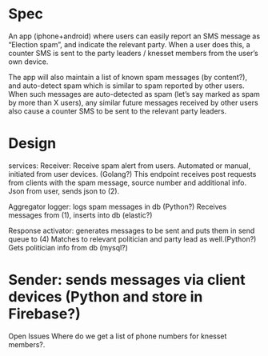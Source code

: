 # Spec
An app (iphone+android) where users can easily report an SMS message as “Election spam”, and indicate the relevant party. When a user does this, a counter SMS is sent to the party leaders / knesset members from the user’s own device.

The app will also maintain a list of known spam messages (by content?), and auto-detect spam which is similar to spam reported by other users. When such messages are auto-detected as spam (let’s say marked as spam by more than X users), any similar future messages received by other users also cause a counter SMS to be sent to the relevant party leaders.

# Design
services:
Receiver: Receive spam alert from users. Automated or manual, initiated from user devices. (Golang?)
	This endpoint receives post requests from clients with the spam message, source number and additional info. Json from user, sends json to (2).

Aggregator logger: logs spam messages in db (Python?)
Receives messages from (1), inserts into db (elastic?)	

Response activator: generates messages to be sent and puts them in send queue to (4)
Matches to relevant politician and party lead as well.(Python?)
Gets politician info from db (mysql?)	

# Sender: sends messages via client devices (Python and store in Firebase?)
Open Issues
Where do we get a list of phone numbers for knesset members?.



